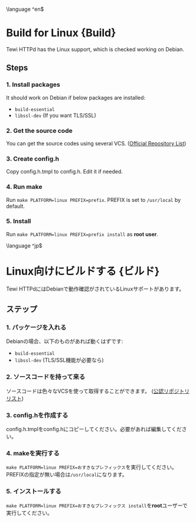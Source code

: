 \language ^en$
# Build for Linux {Build}

Tewi HTTPd has the Linux support, which is checked working on Debian.

## Steps

### 1. Install packages

It should work on Debian if below packages are installed:
 - `build-essential`
 - `libssl-dev` (If you want TLS/SSL)

### 2. Get the source code

You can get the source codes using several VCS. ([Official Repository List](repos.html))

### 3. Create config.h

Copy config.h.tmpl to config.h. Edit it if needed.

### 4. Run make

Run `make PLATFORM=linux PREFIX=prefix`. PREFIX is set to `/usr/local` by default.

### 5. Install

Run `make PLATFORM=linux PREFIX=prefix install` as **root user**.

\language ^jp$
# Linux向けにビルドする {ビルド}

Tewi HTTPdにはDebianで動作確認がされているLinuxサポートがあります。

## ステップ

### 1. パッケージを入れる

Debianの場合、以下のものがあれば動くはずです:
 - `build-essential`
 - `libssl-dev` (TLS/SSL機能が必要なら)

### 2. ソースコードを持って来る

ソースコードは色々なVCSを使って取得することができます。 ([公認リポジトリリスト](repos.html))

### 3. config.hを作成する

config.h.tmplをconfig.hにコピーしてください。必要があれば編集してください。

### 4. makeを実行する

`make PLATFORM=linux PREFIX=おすきなプレフィックス`を実行してください。PREFIXの指定が無い場合は`/usr/local`になります。

### 5. インストールする

`make PLATFORM=linux PREFIX=おすきなプレフィックス install`を**root**ユーザーで実行してください。
